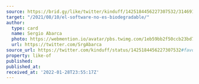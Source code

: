```yaml
---
source: https://brid.gy/like/twitter/kinduff/1425184456227307532/314691580
target: "/2021/08/10/el-software-no-es-biodegradable/"
author:
  type: card
  name: Sergio Abarca
  photo: https://webmention.io/avatar/pbs.twimg.com/1eb59bb2f50ccb23bd7e2ca0177a9410a2601eaacfeb2be99623af2ef014912d.jpg
  url: https://twitter.com/SrgAbarca
source_url: https://twitter.com/kinduff/status/1425184456227307532#favorited-by-314691580
property: like-of
published: 
published_at: 
received_at: '2022-01-28T23:55:17Z'
---
```



